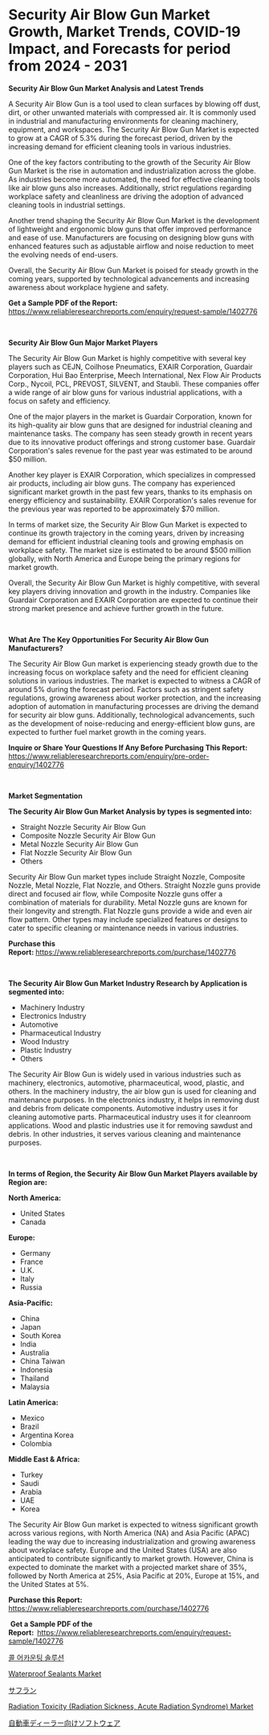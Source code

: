 <p><h1>Security Air Blow Gun Market Growth, Market Trends, COVID-19 Impact, and Forecasts for period from 2024 - 2031</h1></p><p><strong>Security Air Blow Gun Market Analysis and Latest Trends</strong></p>
<p><p>A Security Air Blow Gun is a tool used to clean surfaces by blowing off dust, dirt, or other unwanted materials with compressed air. It is commonly used in industrial and manufacturing environments for cleaning machinery, equipment, and workspaces. The Security Air Blow Gun Market is expected to grow at a CAGR of 5.3% during the forecast period, driven by the increasing demand for efficient cleaning tools in various industries.</p><p>One of the key factors contributing to the growth of the Security Air Blow Gun Market is the rise in automation and industrialization across the globe. As industries become more automated, the need for effective cleaning tools like air blow guns also increases. Additionally, strict regulations regarding workplace safety and cleanliness are driving the adoption of advanced cleaning tools in industrial settings.</p><p>Another trend shaping the Security Air Blow Gun Market is the development of lightweight and ergonomic blow guns that offer improved performance and ease of use. Manufacturers are focusing on designing blow guns with enhanced features such as adjustable airflow and noise reduction to meet the evolving needs of end-users.</p><p>Overall, the Security Air Blow Gun Market is poised for steady growth in the coming years, supported by technological advancements and increasing awareness about workplace hygiene and safety.</p></p>
<p><strong>Get a Sample PDF of the Report:&nbsp;</strong> <a href="https://www.reliableresearchreports.com/enquiry/request-sample/1402776">https://www.reliableresearchreports.com/enquiry/request-sample/1402776</a></p>
<p>&nbsp;</p>
<p><strong>Security Air Blow Gun Major Market Players</strong></p>
<p><p>The Security Air Blow Gun Market is highly competitive with several key players such as CEJN, Coilhose Pneumatics, EXAIR Corporation, Guardair Corporation, Hui Bao Enterprise, Meech International, Nex Flow Air Products Corp., Nycoil, PCL, PREVOST, SILVENT, and Staubli. These companies offer a wide range of air blow guns for various industrial applications, with a focus on safety and efficiency.</p><p>One of the major players in the market is Guardair Corporation, known for its high-quality air blow guns that are designed for industrial cleaning and maintenance tasks. The company has seen steady growth in recent years due to its innovative product offerings and strong customer base. Guardair Corporation's sales revenue for the past year was estimated to be around $50 million.</p><p>Another key player is EXAIR Corporation, which specializes in compressed air products, including air blow guns. The company has experienced significant market growth in the past few years, thanks to its emphasis on energy efficiency and sustainability. EXAIR Corporation's sales revenue for the previous year was reported to be approximately $70 million.</p><p>In terms of market size, the Security Air Blow Gun Market is expected to continue its growth trajectory in the coming years, driven by increasing demand for efficient industrial cleaning tools and growing emphasis on workplace safety. The market size is estimated to be around $500 million globally, with North America and Europe being the primary regions for market growth.</p><p>Overall, the Security Air Blow Gun Market is highly competitive, with several key players driving innovation and growth in the industry. Companies like Guardair Corporation and EXAIR Corporation are expected to continue their strong market presence and achieve further growth in the future.</p></p>
<p>&nbsp;</p>
<p><strong>What Are The Key Opportunities For Security Air Blow Gun Manufacturers?</strong></p>
<p><p>The Security Air Blow Gun market is experiencing steady growth due to the increasing focus on workplace safety and the need for efficient cleaning solutions in various industries. The market is expected to witness a CAGR of around 5% during the forecast period. Factors such as stringent safety regulations, growing awareness about worker protection, and the increasing adoption of automation in manufacturing processes are driving the demand for security air blow guns. Additionally, technological advancements, such as the development of noise-reducing and energy-efficient blow guns, are expected to further fuel market growth in the coming years.</p></p>
<p><strong>Inquire or Share Your Questions If Any Before Purchasing This Report:</strong> <a href="https://www.reliableresearchreports.com/enquiry/pre-order-enquiry/1402776">https://www.reliableresearchreports.com/enquiry/pre-order-enquiry/1402776</a></p>
<p>&nbsp;</p>
<p><strong>Market Segmentation</strong></p>
<p><strong>The Security Air Blow Gun Market Analysis by types is segmented into:</strong></p>
<p><ul><li>Straight Nozzle Security Air Blow Gun</li><li>Composite Nozzle Security Air Blow Gun</li><li>Metal Nozzle Security Air Blow Gun</li><li>Flat Nozzle Security Air Blow Gun</li><li>Others</li></ul></p>
<p><p>Security Air Blow Gun market types include Straight Nozzle, Composite Nozzle, Metal Nozzle, Flat Nozzle, and Others. Straight Nozzle guns provide direct and focused air flow, while Composite Nozzle guns offer a combination of materials for durability. Metal Nozzle guns are known for their longevity and strength. Flat Nozzle guns provide a wide and even air flow pattern. Other types may include specialized features or designs to cater to specific cleaning or maintenance needs in various industries.</p></p>
<p><strong>Purchase this Report:&nbsp;</strong><a href="https://www.reliableresearchreports.com/purchase/1402776">https://www.reliableresearchreports.com/purchase/1402776</a></p>
<p>&nbsp;</p>
<p><strong>The Security Air Blow Gun Market Industry Research by Application is segmented into:</strong></p>
<p><ul><li>Machinery Industry</li><li>Electronics Industry</li><li>Automotive</li><li>Pharmaceutical Industry</li><li>Wood Industry</li><li>Plastic Industry</li><li>Others</li></ul></p>
<p><p>The Security Air Blow Gun is widely used in various industries such as machinery, electronics, automotive, pharmaceutical, wood, plastic, and others. In the machinery industry, the air blow gun is used for cleaning and maintenance purposes. In the electronics industry, it helps in removing dust and debris from delicate components. Automotive industry uses it for cleaning automotive parts. Pharmaceutical industry uses it for cleanroom applications. Wood and plastic industries use it for removing sawdust and debris. In other industries, it serves various cleaning and maintenance purposes.</p></p>
<p>&nbsp;</p>
<p><strong>In terms of Region, the Security Air Blow Gun Market Players available by Region are:</strong></p>
<p>
    <p> <strong> North America: </strong>
        <ul>
            <li>United States</li>
            <li>Canada</li>
        </ul>
        </p> 
    <p> <strong> Europe: </strong>
        <ul>
            <li>Germany</li>
            <li>France</li>
            <li>U.K.</li>
            <li>Italy</li>
            <li>Russia</li>
        </ul>
        </p> 
    <p> <strong> Asia-Pacific: </strong>
        <ul>
            <li>China</li>
            <li>Japan</li>
            <li>South Korea</li>
            <li>India</li>
            <li>Australia</li>
            <li>China Taiwan</li>
            <li>Indonesia</li>
            <li>Thailand</li>
            <li>Malaysia</li>
        </ul>
        </p> 
    <p> <strong> Latin America: </strong>
        <ul>
            <li>Mexico</li>
            <li>Brazil</li>
            <li>Argentina Korea</li>
            <li>Colombia</li>
        </ul>
        </p> 
    <p> <strong> Middle East & Africa: </strong>
        <ul>
            <li>Turkey</li>
            <li>Saudi</li>
            <li>Arabia</li>
            <li>UAE</li>
            <li>Korea</li>
        </ul>
    </p>
    </p>
<p><p>The Security Air Blow Gun market is expected to witness significant growth across various regions, with North America (NA) and Asia Pacific (APAC) leading the way due to increasing industrialization and growing awareness about workplace safety. Europe and the United States (USA) are also anticipated to contribute significantly to market growth. However, China is expected to dominate the market with a projected market share of 35%, followed by North America at 25%, Asia Pacific at 20%, Europe at 15%, and the United States at 5%.</p></p>
<p><strong>Purchase this Report: </strong><a href="https://www.reliableresearchreports.com/purchase/1402776">https://www.reliableresearchreports.com/purchase/1402776</a></p>
<p>&nbsp;<strong>Get a Sample PDF of the Report:&nbsp;&nbsp;</strong><a href="https://www.reliableresearchreports.com/enquiry/request-sample/1402776">https://www.reliableresearchreports.com/enquiry/request-sample/1402776</a></p>
<p><strong></strong></p>
<p><p><a href="https://github.com/khytkeqagplkzqvh/Market-Research-Report-List-1/blob/main/3078694183691.md">콜 어카운팅 솔루션</a></p><p><a href="https://view.publitas.com/reportprime-1/waterproof-sealants-market-share-market-new-trends-analysis-report-by-type-by-application-by-end-use-by-region-and-segment-forecasts-2024-2031/">Waterproof Sealants Market</a></p><p><a href="https://medium.com/@briaabshire64/%E3%82%B5%E3%83%95%E3%83%A9%E3%83%B3%E5%B8%82%E5%A0%B4%E3%81%AE%E8%A6%8F%E6%A8%A1-%E5%B8%82%E5%A0%B4%E5%B1%95%E6%9C%9B%E3%81%A8%E5%B8%82%E5%A0%B4%E4%BA%88%E6%B8%AC-2024%E5%B9%B4%E3%81%8B%E3%82%892031%E5%B9%B4-3c81d8ccc47b">サフラン</a></p><p><a href="https://issuu.com/reportprime-2/docs/radiation-toxicity-radiation-sickness-acute-radiat">Radiation Toxicity (Radiation Sickness, Acute Radiation Syndrome) Market</a></p><p><a href="https://github.com/xemfu2379520/Market-Research-Report-List-1/blob/main/6023790183635.md">自動車ディーラー向けソフトウェア</a></p></p>